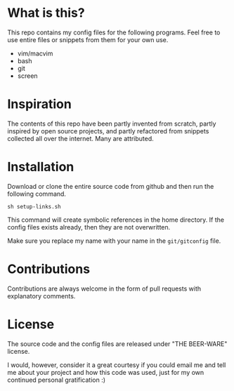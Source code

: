 What is this?
=================

This repo contains my config files for the following programs. Feel free to use entire files or snippets from them for your own use.

 - vim/macvim
 - bash
 - git
 - screen

Inspiration
================
The contents of this repo have been partly invented from scratch, partly inspired by open source projects, and partly refactored from snippets collected all over the internet. Many are attributed.

Installation
================

Download or clone the entire source code from github and then run the following command.

`sh setup-links.sh`

This command will create symbolic references in the home directory. If the config files exists already, then they are not overwritten.

Make sure you replace my name with your name in the `git/gitconfig` file.

Contributions
================
Contributions are always welcome in the form of pull requests with explanatory comments.

License
================

The source code and the config files are released under "THE BEER-WARE" license.

I would, however, consider it a great courtesy if you could email me and tell me about your project and how this code was used, just for my own continued personal gratification :)
